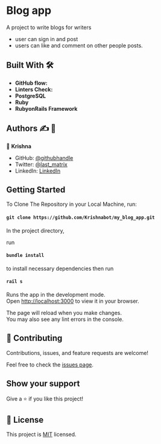 # Blog app

A project to write blogs for writers
- user can sign in and post 
- users can like and comment on other people posts.

## Built With :hammer_and_wrench:

- **GitHub flow:** 
- **Linters Check:** 
- **PostgreSQL** 
- **Ruby**
- **RubyonRails Framework**

## Authors :writing_hand: :busts_in_silhouette:


👤 **Krishna**

- GitHub: [@githubhandle](https://github.com/Krishnabot)
- Twitter: [@last_matrix](https://twitter.com/last_matrix)
- LinkedIn: [LinkedIn](https://www.linkedin.com/in/krishna-prasad-acharya-3596bb130/)

## Getting Started

To Clone The Repository in your Local Machine, run:

#### `git clone https://github.com/Krishnabot/my_blog_app.git`

In the project directory,

run 
#### `bundle install` 
to install necessary dependencies
then  run
#### `rail s`

Runs the app in the development mode.\
Open [http://localhost:3000](http://localhost:3000) to view it in your browser.

The page will reload when you make changes.\
You may also see any lint errors in the console.

## 🤝 Contributing

Contributions, issues, and feature requests are welcome!

Feel free to check the [issues page](https://github.com/Krishnabot/my_blog_app/issues).

## Show your support

Give a ⭐️ if you like this project!

## 📝 License

This project is [MIT](./MIT.md) licensed.
